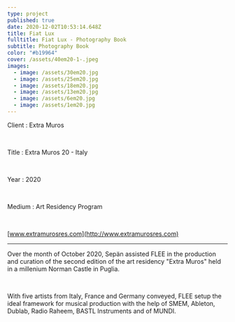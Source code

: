 ```yaml
---
type: project
published: true
date: 2020-12-02T10:53:14.648Z
title: Fiat Lux
fulltitle: Fiat Lux - Photography Book
subtitle: Photography Book
color: "#b19964"
cover: /assets/40em20-1-.jpeg
images:
  - image: /assets/30em20.jpg
  - image: /assets/25em20.jpg
  - image: /assets/18em20.jpg
  - image: /assets/13em20.jpg
  - image: /assets/6em20.jpg
  - image: /assets/1em20.jpg
---
```

Client : Extra Muros

<br/>

Title : Extra Muros 20 - Italy 

<br/>

Year : 2020

<br/>

Medium : Art Residency Program

<br/>

[www.extramurosres.com](http://www.extramurosres.com)

- - -

Over the month of October 2020, Sepän assisted FLEE in the production and curation of the second edition of the art residency "Extra Muros" held in a millenium Norman Castle in Puglia. 

<br/>

With five artists from Italy, France and Germany conveyed, FLEE setup the ideal framework for musical production with the help of SMEM, Ableton, Dublab, Radio Raheem, BASTL Instruments and of MUNDI. 
